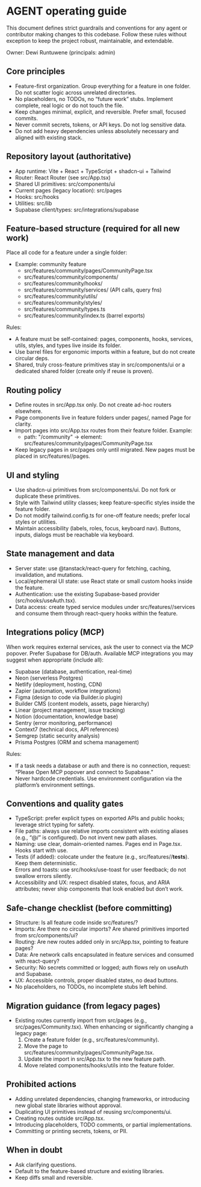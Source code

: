 # AGENT operating guide

This document defines strict guardrails and conventions for any agent or contributor making changes to this codebase. Follow these rules without exception to keep the project robust, maintainable, and extendable.

Owner: Dewi Runtuwene (principals: admin)


## Core principles
- Feature-first organization. Group everything for a feature in one folder. Do not scatter logic across unrelated directories.
- No placeholders, no TODOs, no “future work” stubs. Implement complete, real logic or do not touch the file.
- Keep changes minimal, explicit, and reversible. Prefer small, focused commits.
- Never commit secrets, tokens, or API keys. Do not log sensitive data.
- Do not add heavy dependencies unless absolutely necessary and aligned with existing stack.


## Repository layout (authoritative)
- App runtime: Vite + React + TypeScript + shadcn-ui + Tailwind
- Router: React Router (see src/App.tsx)
- Shared UI primitives: src/components/ui
- Current pages (legacy location): src/pages
- Hooks: src/hooks
- Utilities: src/lib
- Supabase client/types: src/integrations/supabase


## Feature-based structure (required for all new work)
Place all code for a feature under a single folder:

- Example: community feature
  - src/features/community/pages/CommunityPage.tsx
  - src/features/community/components/
  - src/features/community/hooks/
  - src/features/community/services/        (API calls, query fns)
  - src/features/community/utils/
  - src/features/community/styles/
  - src/features/community/types.ts
  - src/features/community/index.ts         (barrel exports)

Rules:
- A feature must be self-contained: pages, components, hooks, services, utils, styles, and types live inside its folder.
- Use barrel files for ergonomic imports within a feature, but do not create circular deps.
- Shared, truly cross-feature primitives stay in src/components/ui or a dedicated shared folder (create only if reuse is proven).


## Routing policy
- Define routes in src/App.tsx only. Do not create ad-hoc routers elsewhere.
- Page components live in feature folders under pages/, named <Feature>Page for clarity.
- Import pages into src/App.tsx routes from their feature folder. Example:
  - path: "/community" -> element: src/features/community/pages/CommunityPage.tsx
- Keep legacy pages in src/pages only until migrated. New pages must be placed in src/features/<feature>/pages.


## UI and styling
- Use shadcn-ui primitives from src/components/ui. Do not fork or duplicate these primitives.
- Style with Tailwind utility classes; keep feature-specific styles inside the feature folder.
- Do not modify tailwind.config.ts for one-off feature needs; prefer local styles or utilities.
- Maintain accessibility (labels, roles, focus, keyboard nav). Buttons, inputs, dialogs must be reachable via keyboard.


## State management and data
- Server state: use @tanstack/react-query for fetching, caching, invalidation, and mutations.
- Local/ephemeral UI state: use React state or small custom hooks inside the feature.
- Authentication: use the existing Supabase-based provider (src/hooks/useAuth.tsx).
- Data access: create typed service modules under src/features/<feature>/services and consume them through react-query hooks within the feature.


## Integrations policy (MCP)
When work requires external services, ask the user to connect via the MCP popover. Prefer Supabase for DB/auth.
Available MCP integrations you may suggest when appropriate (include all):
- Supabase (database, authentication, real-time)
- Neon (serverless Postgres)
- Netlify (deployment, hosting, CDN)
- Zapier (automation, workflow integrations)
- Figma (design to code via Builder.io plugin)
- Builder CMS (content models, assets, page hierarchy)
- Linear (project management, issue tracking)
- Notion (documentation, knowledge base)
- Sentry (error monitoring, performance)
- Context7 (technical docs, API references)
- Semgrep (static security analysis)
- Prisma Postgres (ORM and schema management)

Rules:
- If a task needs a database or auth and there is no connection, request: “Please Open MCP popover and connect to Supabase.”
- Never hardcode credentials. Use environment configuration via the platform’s environment settings.


## Conventions and quality gates
- TypeScript: prefer explicit types on exported APIs and public hooks; leverage strict typing for safety.
- File paths: always use relative imports consistent with existing aliases (e.g., “@/” is configured). Do not invent new path aliases.
- Naming: use clear, domain-oriented names. Pages end in Page.tsx. Hooks start with use.
- Tests (if added): colocate under the feature (e.g., src/features/<feature>/__tests__). Keep them deterministic.
- Errors and toasts: use src/hooks/use-toast for user feedback; do not swallow errors silently.
- Accessibility and UX: respect disabled states, focus, and ARIA attributes; never ship components that look enabled but don’t work.


## Safe-change checklist (before committing)
- Structure: Is all feature code inside src/features/<feature>?
- Imports: Are there no circular imports? Are shared primitives imported from src/components/ui?
- Routing: Are new routes added only in src/App.tsx, pointing to feature pages?
- Data: Are network calls encapsulated in feature services and consumed with react-query?
- Security: No secrets committed or logged; auth flows rely on useAuth and Supabase.
- UX: Accessible controls, proper disabled states, no dead buttons.
- No placeholders, no TODOs, no incomplete stubs left behind.


## Migration guidance (from legacy pages)
- Existing routes currently import from src/pages (e.g., src/pages/Community.tsx). When enhancing or significantly changing a legacy page:
  1) Create a feature folder (e.g., src/features/community).
  2) Move the page to src/features/community/pages/CommunityPage.tsx.
  3) Update the import in src/App.tsx to the new feature path.
  4) Move related components/hooks/utils into the feature folder.


## Prohibited actions
- Adding unrelated dependencies, changing frameworks, or introducing new global state libraries without approval.
- Duplicating UI primitives instead of reusing src/components/ui.
- Creating routes outside src/App.tsx.
- Introducing placeholders, TODO comments, or partial implementations.
- Committing or printing secrets, tokens, or PII.


## When in doubt
- Ask clarifying questions.
- Default to the feature-based structure and existing libraries.
- Keep diffs small and reversible.
